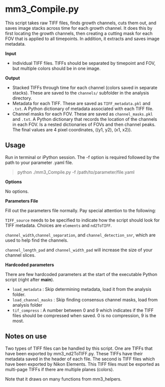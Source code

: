 # mm3_Compile.py 

This script takes raw TIFF files, finds growth channels, cuts them out, and saves image stacks across time for each growth channel. It does this by first locating the growth channels, then creating a cutting mask for each FOV that is applied to all timepoints. In addition, it extracts and saves image metadata. 

**Input**
* Individual TIFF files. TIFFs should be separated by timepoint and FOV, but multiple colors should be in one image. 

**Output**
* Stacked TIFFs through time for each channel (colors saved in separate stacks). These are saved to the `channels/` subfolder in the analysis directory. 
* Metadata for each TIFF. These are saved as `TIFF_metadata.pkl` and `.txt`. A Python dictionary of metadata associated with each TIFF file. 
* Channel masks for each FOV. These are saved as `channel_masks.pkl` and `.txt`. A Python dictionary that records the location of the channels in each FOV. Is a nested dictionaries of FOVs and then channel peaks. The final values are 4 pixel coordinates, ((y1, y2), (x1, x2)).

## Usage
Run in terminal or iPython session. The -f option is required followed by the path to your parameter .yaml file. 

> python ./mm3_Compile.py -f /path/to/parameter/file.yaml

**Options**

No options. 

**Parameters File**

Fill out the parameters file normally. Pay special attention to the following:

`TIFF_source` needs to be specified to indicate how the script should look for TIFF metadata. Choices are `elements` and `nd2ToTIFF`.

`channel_width`,`channel_separation`, and `channel_detection_snr`, which are used to help find the channels.

`channel_length_pad` and `channel_width_pad` will increase the size of your channel slices. 

**Hardcoded parameters**

There are few hardcoded parameters at the start of the executable Python script (right after __main__). 

* `load_metadata` : Skip determining metadata, load it from the analysis folder. 
* `load_channel_masks` : Skip finding consensus channel masks, load from analysis folder 
* `tif_compress` : A number between 0 and 9 which indicates if the TIFF files should be compressed when saved. 0 is no compression, 9 is the most.

## Notes on use

Two types of TIFF files can be handled by this script. One are TIFFs that have been exported by mm3_nd2ToTIFF.py. These TIFFs have their metadata saved in the header of each file. The second is TIFF files which have been exported by Nikon Elements. This TIFF files must be exported as multi-page TIFFs if there are multiple planes (colors).

Note that it draws on many functions from mm3_helpers. 